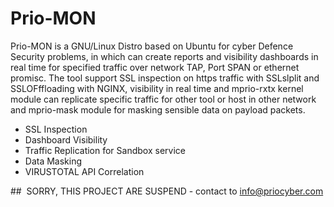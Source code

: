 # Prio-MON
Prio-MON is a GNU/Linux Distro based on Ubuntu for cyber Defence Security problems, in which can create reports and visibility dashboards in real time for specified traffic over network TAP, Port SPAN or ethernet promisc. The tool support SSL inspection on https traffic with SSLslplit and SSLOFffloading with NGINX, visibility in real time and mprio-rxtx kernel module can replicate specific traffic for other tool or host in other network and mprio-mask module for masking sensible data on payload packets.

* SSL Inspection
* Dashboard Visibility
* Traffic Replication for Sandbox service
* Data Masking
* VIRUSTOTAL API Correlation

##  SORRY, THIS PROJECT ARE SUSPEND - contact to info@priocyber.com
